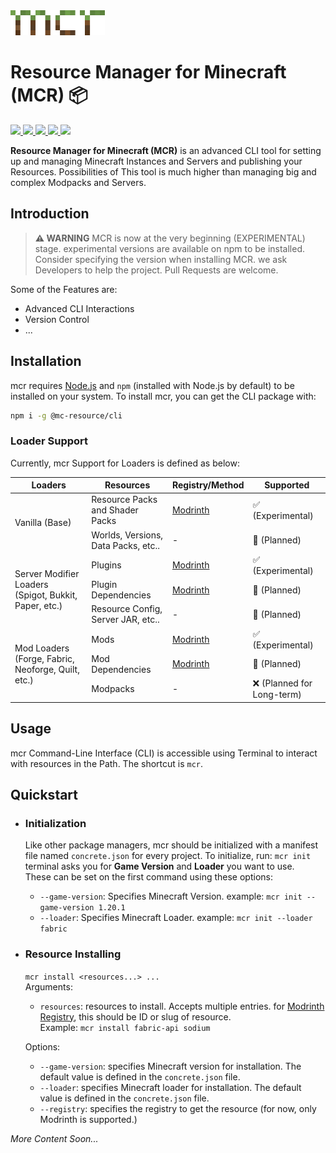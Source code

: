 <img height="40" alt="MCR" src="./assets/mcr-logo.png" />


# Resource Manager for Minecraft (MCR) 📦

<a href="https://discord.com/invite/z94zBybbhX">
    <img src="https://img.shields.io/badge/Discord-Click_Here-5865F2?style=flat-square&logo=discord&logoColor=white" />
</a>
<a href="https://www.npmjs.com/package/@mc-resource/cli">
    <img src="https://img.shields.io/badge/npm-%40mc--resource%2Fcli-red?style=flat-square&logo=npm" />
</a>
<a href="https://www.npmjs.com/package/@mc-resource/cli">
    <img src="https://img.shields.io/npm/dm/%40mc-resource%2Fcli?style=flat-square&label=Downloads&color=purple">
</a>
<a href="https://www.npmjs.com/package/@mc-resource/cli">
    <img src="https://img.shields.io/npm/v/@mc-resource/cli/latest?link=https://www.npmjs.com/package/@mc-resource/cli&color=emerald&label=Latest&style=flat-square" />
</a>
<a href="https://www.npmjs.com/package/@mc-resource/cli">
    <img src="https://img.shields.io/npm/v/@mc-resource/cli/experimental?label=Experimental&link=https://www.npmjs.com/package/@mc-resource/cli&style=flat-square" />
</a>

**Resource Manager for Minecraft (MCR)** is an advanced CLI tool for setting up and managing Minecraft Instances and Servers and publishing your Resources. Possibilities of
This tool is much higher than managing big and complex Modpacks and Servers.

## Introduction

> **⚠️ WARNING**
> MCR is now at the very beginning (EXPERIMENTAL) stage.
> experimental versions are available on npm to be installed.
Consider specifying the version when installing MCR.
> we ask Developers to help the project. Pull Requests are welcome.

Some of the Features are:

- Advanced CLI Interactions
- Version Control
- ...

## Installation

mcr requires [Node.js](https://nodejs.org/) and `npm` (installed with Node.js by default) to be installed on your system. To install mcr, you can get the CLI package with:

```bash
npm i -g @mc-resource/cli
```

### Loader Support

Currently, mcr Support for Loaders is defined as below:

<table>
    <thead>
    <tr>
        <th>Loaders</th>
        <th>Resources</th>
        <th>Registry/Method</th>
        <th>Supported</th>
    </tr>
    </thead>
    <tbody>
    <tr>
        <td rowspan="2">Vanilla (Base)</td>
        <td>Resource Packs and Shader Packs</td>
        <td><a href="https://modrinth.com">Modrinth</a></td>
        <td>✅ (Experimental)</td>
    </tr>
    <tr>
        <td>Worlds, Versions, Data Packs, etc.. </td>
        <td>-</td>
        <td>🚧 (Planned)</td>
    </tr>
    <tr>
        <td rowspan="3">Server Modifier Loaders (Spigot, Bukkit, Paper, etc.)</td>
        <td>Plugins</td>
        <td><a href="https://modrinth.com">Modrinth</a></td>
        <td>✅ (Experimental)</td>
    </tr>
    <tr>
        <td>Plugin Dependencies</td>
        <td><a href="https://modrinth.com">Modrinth</a></td>
        <td>🚧 (Planned)</td>
    </tr>
    <tr>
        <td>Resource Config, Server JAR, etc.. </td>
        <td>-</td>
        <td>🚧 (Planned)</td>
    </tr>
    <tr>
        <td rowspan="3">Mod Loaders (Forge, Fabric, Neoforge, Quilt, etc.)</td>
        <td>Mods</td>
        <td><a href="https://modrinth.com">Modrinth</a></td>
        <td>✅ (Experimental)</td>
    </tr>
    <tr>
        <td>Mod Dependencies</td>
        <td><a href="https://modrinth.com">Modrinth</a></td>
        <td>🚧 (Planned)</td>
    </tr>
    <tr>
        <td>Modpacks</td>
        <td>-</td>
        <td>❌ (Planned for Long-term)</td>
    </tr>
    </tbody>
</table>

## Usage

mcr Command-Line Interface (CLI) is accessible using Terminal to interact with resources in the Path.
The shortcut is `mcr`.

## Quickstart

- ### Initialization

    Like other package managers, mcr should be initialized with a manifest file named `concrete.json` for every project. To initialize, run: `mcr init`
    <br>terminal asks you for **Game Version** and **Loader** you want to use.
    <br> These can be set on the first command using these options:
    - `--game-version`: Specifies Minecraft Version. example: `mcr init --game-version 1.20.1`
    - `--loader`: Specifies Minecraft Loader. example: `mcr init --loader fabric`

- ### Resource Installing

    `mcr install <resources...> ...`
    <br>Arguments:
    - `resources`: resources to install. Accepts multiple entries. for <a href="https://modrinth.com">Modrinth Registry</a>, this should be ID or slug of resource.
      <br>Example: `mcr install fabric-api sodium`

    Options:
    - `--game-version`: specifies Minecraft version for installation. The default value is defined in the `concrete.json` file.
    - `--loader`: specifies Minecraft loader for installation. The default value is defined in the `concrete.json` file.
    - `--registry`: specifies the registry to get the resource (for now, only Modrinth is supported.)

_More Content Soon..._